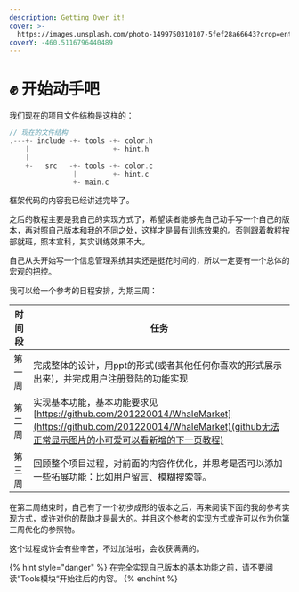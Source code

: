 ```yaml
---
description: Getting Over it!
cover: >-
  https://images.unsplash.com/photo-1499750310107-5fef28a66643?crop=entropy&cs=srgb&fm=jpg&ixid=MnwxOTcwMjR8MHwxfHNlYXJjaHwzfHx3b3JraW5nfGVufDB8fHx8MTY0MjI3MTgxNw&ixlib=rb-1.2.1&q=85
coverY: -460.5116796440489
---
```


# ✊ 开始动手吧

我们现在的项目文件结构是这样的：

```c
// 现在的文件结构
.---+- include -+- tools -+- color.h
    |                     +- hint.h
    | 
    +-   src   -+- tools -+- color.c
                |         +- hint.c
                +- main.c
```

框架代码的内容我已经讲述完毕了。

之后的教程主要是我自己的实现方式了，希望读者能够先自己动手写一个自己的版本，再对照自己版本和我的不同之处，这样才是最有训练效果的。否则跟着教程按部就班，照本宣科，其实训练效果不大。

自己从头开始写一个信息管理系统其实还是挺花时间的，所以一定要有一个总体的宏观的把控。

我可以给一个参考的日程安排，为期三周：

| 时间段 | 任务                                                                                                                                  |
| --- | ----------------------------------------------------------------------------------------------------------------------------------- |
| 第一周 | 完成整体的设计，用ppt的形式(或者其他任何你喜欢的形式展示出来)，并完成用户注册登陆的功能实现                                                                                    |
| 第二周 |  实现基本功能，基本功能要求见 [https://github.com/201220014/WhaleMarket](https://github.com/201220014/WhaleMarket)(github无法正常显示图片的小可爱可以看新增的下一页教程) |
| 第三周 | 回顾整个项目过程，对前面的内容作优化，并思考是否可以添加一些拓展功能：比如用户留言、模糊搜索等。                                                                                    |

在第二周结束时，自己有了一个初步成形的版本之后，再来阅读下面的我的参考实现方式，或许对你的帮助才是最大的。并且这个参考的实现方式或许可以作为你第三周优化的参照物。

这个过程或许会有些辛苦，不过加油啦，会收获满满的。

{% hint style="danger" %}
在完全实现自己版本的基本功能之前，请不要阅读“Tools模块“开始往后的内容。
{% endhint %}

